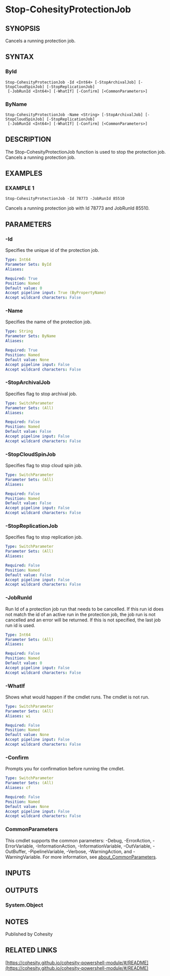 # Stop-CohesityProtectionJob

## SYNOPSIS
Cancels a running protection job.

## SYNTAX

### ById
```
Stop-CohesityProtectionJob -Id <Int64> [-StopArchivalJob] [-StopCloudSpinJob] [-StopReplicationJob]
 [-JobRunId <Int64>] [-WhatIf] [-Confirm] [<CommonParameters>]
```

### ByName
```
Stop-CohesityProtectionJob -Name <String> [-StopArchivalJob] [-StopCloudSpinJob] [-StopReplicationJob]
 [-JobRunId <Int64>] [-WhatIf] [-Confirm] [<CommonParameters>]
```

## DESCRIPTION
The Stop-CohesityProtectionJob function is used to stop the protection job.
Cancels a running protection job.

## EXAMPLES

### EXAMPLE 1
```
Stop-CohesityProtectionJob -Id 78773 -JobRunId 85510
```

Cancels a running protection job with Id 78773 and JobRunId 85510.

## PARAMETERS

### -Id
Specifies the unique id of the protection job.

```yaml
Type: Int64
Parameter Sets: ById
Aliases:

Required: True
Position: Named
Default value: 0
Accept pipeline input: True (ByPropertyName)
Accept wildcard characters: False
```

### -Name
Specifies the name of the protection job.

```yaml
Type: String
Parameter Sets: ByName
Aliases:

Required: True
Position: Named
Default value: None
Accept pipeline input: False
Accept wildcard characters: False
```

### -StopArchivalJob
Specifies flag to stop archival job.

```yaml
Type: SwitchParameter
Parameter Sets: (All)
Aliases:

Required: False
Position: Named
Default value: False
Accept pipeline input: False
Accept wildcard characters: False
```

### -StopCloudSpinJob
Specifies flag to stop cloud spin job.

```yaml
Type: SwitchParameter
Parameter Sets: (All)
Aliases:

Required: False
Position: Named
Default value: False
Accept pipeline input: False
Accept wildcard characters: False
```

### -StopReplicationJob
Specifies flag to stop replication job.

```yaml
Type: SwitchParameter
Parameter Sets: (All)
Aliases:

Required: False
Position: Named
Default value: False
Accept pipeline input: False
Accept wildcard characters: False
```

### -JobRunId
Run Id of a protection job run that needs to be cancelled.
If this run id does not match the id of an active run in the protection job, the job run is not cancelled and an error will be returned.
If this is not specified, the last job run id is used.

```yaml
Type: Int64
Parameter Sets: (All)
Aliases:

Required: False
Position: Named
Default value: 0
Accept pipeline input: False
Accept wildcard characters: False
```

### -WhatIf
Shows what would happen if the cmdlet runs.
The cmdlet is not run.

```yaml
Type: SwitchParameter
Parameter Sets: (All)
Aliases: wi

Required: False
Position: Named
Default value: None
Accept pipeline input: False
Accept wildcard characters: False
```

### -Confirm
Prompts you for confirmation before running the cmdlet.

```yaml
Type: SwitchParameter
Parameter Sets: (All)
Aliases: cf

Required: False
Position: Named
Default value: None
Accept pipeline input: False
Accept wildcard characters: False
```

### CommonParameters
This cmdlet supports the common parameters: -Debug, -ErrorAction, -ErrorVariable, -InformationAction, -InformationVariable, -OutVariable, -OutBuffer, -PipelineVariable, -Verbose, -WarningAction, and -WarningVariable. For more information, see [about_CommonParameters](http://go.microsoft.com/fwlink/?LinkID=113216).

## INPUTS

## OUTPUTS

### System.Object
## NOTES
Published by Cohesity

## RELATED LINKS

[https://cohesity.github.io/cohesity-powershell-module/#/README](https://cohesity.github.io/cohesity-powershell-module/#/README)

